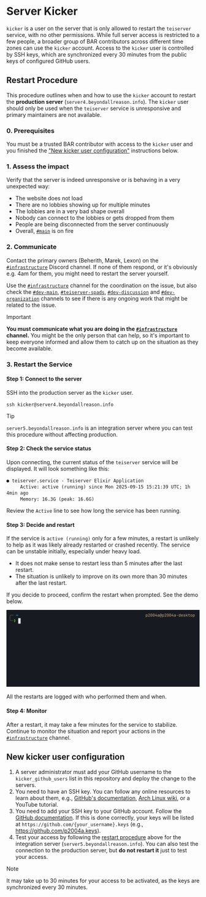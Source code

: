 # Server Kicker

`kicker` is a user on the server that is only allowed to restart the `teiserver` service, with no other permissions. While full server access is restricted to a few people, a broader group of BAR contributors across different time zones can use the `kicker` account. Access to the `kicker` user is controlled by SSH keys, which are synchronized every 30 minutes from the public keys of configured GitHub users.

## Restart Procedure

This procedure outlines when and how to use the `kicker` account to restart the **production server** (`server4.beyondallreason.info`). The `kicker` user should only be used when the `teiserver` service is unresponsive and primary maintainers are not available.

### 0. Prerequisites

You must be a trusted BAR contributor with access to the `kicker` user and you finished the ["New kicker user configuration"](#new-kicker-user-configuration) instructions below.

### 1. Assess the impact

Verify that the server is indeed unresponsive or is behaving in a very unexpected way:

- The website does not load
- There are no lobbies showing up for multiple minutes
- The lobbies are in a very bad shape overall
- Nobody can connect to the lobbies or gets dropped from them
- People are being disconnected from the server continuously
- Overall, [`#main`] is on fire

### 2. Communicate

Contact the primary owners (Beherith, Marek, Lexon) on the [`#infrastructure`] Discord channel. If none of them respond, or it's obviously e.g. 4am for them, you might need to restart the server yourself.

Use the [`#infrastructure`] channel for the coordination on the issue, but also check the [`#dev-main`], [`#teiserver-spads`], [`#dev-discussion`] and [`#dev-organization`] channels to see if there is any ongoing work that might be related to the issue.

> [!IMPORTANT]  
> **You must communicate what you are doing in the [`#infrastructure`] channel.** You might be the only person that can help, so it's important to keep everyone informed and allow them to catch up on the situation as they become available.

### 3. Restart the Service

#### Step 1: Connect to the server

SSH into the production server as the `kicker` user.

```
ssh kicker@server4.beyondallreason.info
```

> [!TIP]
> `server5.beyondallreason.info` is an integration server where you can test this procedure without affecting production.

#### Step 2: Check the service status

Upon connecting, the current status of the `teiserver` service will be displayed. It will look something like this:

```
● teiserver.service - Teiserver Elixir Application
     Active: active (running) since Mon 2025-09-15 15:21:39 UTC; 1h 4min ago
     Memory: 16.3G (peak: 16.6G)
```

Review the `Active` line to see how long the service has been running.

#### Step 3: Decide and restart

If the service is `active (running)` only for a few minutes, a restart is unlikely to help as it was likely already restarted or crashed recently. The service can be unstable initially, especially under heavy load.

- It does not make sense to restart less than 5 minutes after the last restart.
- The situation is unlikely to improve on its own more than 30 minutes after the last restart.

If you decide to proceed, confirm the restart when prompted. See the demo below.

<img src="kicker-demo.gif" width="700" />

All the restarts are logged with who performed them and when.

#### Step 4: Monitor

After a restart, it may take a few minutes for the service to stabilize. Continue to monitor the situation and report your actions in the [`#infrastructure`] channel.

## New kicker user configuration

1. A server administrator must add your GitHub username to the `kicker_github_users` list in this repository and deploy the change to the servers.
2. You need to have an SSH key. You can follow any online resources to learn about them, e.g., [GitHub's documentation](https://docs.github.com/en/authentication/connecting-to-github-with-ssh/about-ssh), [Arch Linux wiki](https://wiki.archlinux.org/title/SSH_keys), or a YouTube tutorial.
3. You need to add your SSH key to your GitHub account. Follow the [GitHub documentation](https://docs.github.com/en/authentication/connecting-to-github-with-ssh/adding-a-new-ssh-key-to-your-github-account). If this is done correctly, your keys will be listed at `https://github.com/{your_username}.keys` (e.g., https://github.com/p2004a.keys).
4. Test your access by following the [restart procedure](#restart-procedure) above for the integration server (`server5.beyondallreason.info`). You can also test the connection to the production server, but **do not restart it** just to test your access.

> [!NOTE]
> It may take up to 30 minutes for your access to be activated, as the keys are synchronized every 30 minutes.

[`#main`]: https://discord.com/channels/549281623154229250/549281623577722899
[`#infrastructure`]: https://discord.com/channels/549281623154229250/1273218599653343262
[`#dev-main`]: https://discord.com/channels/549281623154229250/549282166543089674
[`#teiserver-spads`]: https://discord.com/channels/549281623154229250/564591092360675328
[`#dev-discussion`]: https://discord.com/channels/549281623154229250/724293659809284137
[`#dev-organization`]: https://discord.com/channels/549281623154229250/643197947441315840
